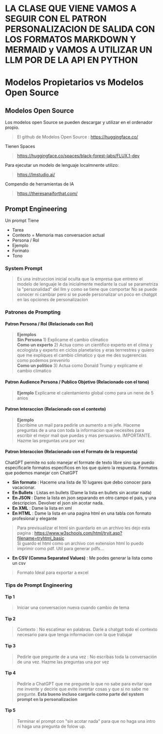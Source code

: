 # LA CLASE QUE VIENE VAMOS A SEGUIR CON EL PATRON PERSONALIZACION DE SALIDA CON LOS FORMATOS MARKDOWN Y MERMAID y VAMOS A UTILIZAR UN LLM POR DE LA API EN PYTHON

# Modelos Propietarios vs Modelos Open Source

## Modelos Open Source

Los modelos open Source se pueden descargar y utilizar en el ordenador propio.  
> El github de Modelos Open Source : https://huggingface.co/  

Tienen Spaces  
> https://huggingface.co/spaces/black-forest-labs/FLUX.1-dev  

Para ejecutar un modelo de lenguaje localmnente utilizo:  
> https://lmstudio.ai/  

Compendio de herramientas de IA  
> https://theresanaiforthat.com/  

## Prompt Engineering

Un prompt Tiene
* Tarea
* Contexto = Memoria mas conversacion actual
* Persona / Rol
* Ejemplo
* Formato
* Tono

### System Prompt

> Es una instruccion inicial oculta que la empresa que entreno el modelo de lenguaje le da inicialmente mediante la cual se parametriza la "personalidad" del llm y como se tiene que comportar
> No se puede conocer ni cambiar pero si se puede personalizar un poco en chatgpt en las opciones de personalizacion

### Patrones de Prompting

#### Patron Persona / Rol (Relacionado con Rol)
> **Ejemplos**    
> **Sin Persona** 1) Explicame el cambio climatico    
> **Como un experto** 2) Actua como un cientifico experto en el clima y ecologista y experto en ciclos planetarios y eras terrrestres y quiero que me expliques el cambio climatico y que me des sugerencias como podemos prevenirlo    
> **Como un politico** 3) Actua como Donald Trump y explicame el cambio climatico

#### Patron Audience Persona / Publico Objetivo (Relacionado con el tono)
> **Ejemplo** Explicame el calentamiento global como para un nene de 5 anios

#### Patron Interaccion (Relacionado con el contexto)
> **Ejemplo**    
> Escribime un mail para pedirle un aumento a mi jefe.  Haceme preguntas de a una con toda la informacion que necesites para escribir el mejor mail que puedas y mas persuasivo. IMPORTANTE. Hazme las preguntas una por vez

#### Patron Interaccion (Relacionado con el Formato de la respuesta)

ChatGPT permite no solo manejar el formate de texto libre sino que puedo especificarle formatos especificos en los que quiero la respuesta. Formatos que podemos manejar con ChatGPT
* **Sin formato** : Haceme una lista de 10 lugares que debo conocer para vacacionar.
* **En Bullets** : Listas en bullets (Dame la lista en bullets sin acotar nada)
* **En JSON** : Dame la lista en json separando en otro campo el pais, y una descripcion. Devolver el json sin acotar nada.
* **En XML** : Dame la lista en xml
* **En HTML** : Dame la lista en una pagina html en una tabla con formato profesional y elegante
> Para previsualizar el html sin guardarlo en un archivo les dejo esta pagina : https://www.w3schools.com/html/tryit.asp?filename=tryhtml_basic   
> Si guardo el html como un archivo con extension html lo puedo imprimir como pdf. Util para generar pdfs...  
* **En CSV (Comma Separated Values)** : Me podes generar la lista como un csv
> Formato Ideal para exportar a excel




### Tips de Prompt Engineering

#### Tip 1
> Iniciar una conversacion nueva cuando cambio de tema

#### Tip 2
> Contexto : No escatimar en palabras. Darle a chatgpt todo el contexto necesario para que tenga informacion con la que trabajar

#### Tip 3
> Pedirle que pregunte de a una vez : No escribas toda la conversación de una vez. Hazme las preguntas una por vez

#### Tip 4
> Pedirle a ChatGPT que me pregunte lo que no sabe para evitar que me invente y decirle que evite invertar cosas y que si no sabe me pregunte. **Esta bueno incluso cargarlo como parte del system prompt en la personalizacion**

#### Tip 5
> Terminar el prompt con "sin acotar nada" para que no haga una intro ni haga una pregunta de folow up.

